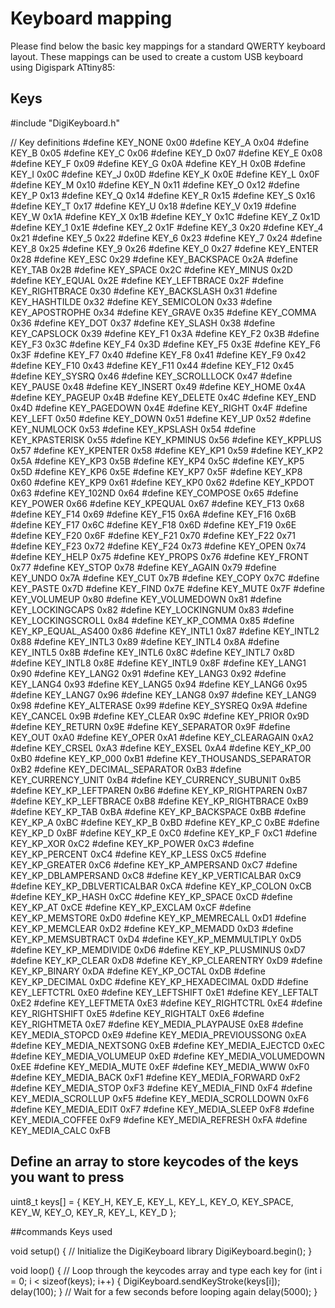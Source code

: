# Keyboard mapping

Please find below the basic key mappings for a standard QWERTY keyboard layout. These mappings can be used to create a custom USB keyboard using Digispark ATtiny85:

## Keys
 
#include "DigiKeyboard.h"

// Key definitions
#define KEY_NONE        0x00
#define KEY_A           0x04
#define KEY_B           0x05
#define KEY_C           0x06
#define KEY_D           0x07
#define KEY_E           0x08
#define KEY_F           0x09
#define KEY_G           0x0A
#define KEY_H           0x0B
#define KEY_I           0x0C
#define KEY_J           0x0D
#define KEY_K           0x0E
#define KEY_L           0x0F
#define KEY_M           0x10
#define KEY_N           0x11
#define KEY_O           0x12
#define KEY_P           0x13
#define KEY_Q           0x14
#define KEY_R           0x15
#define KEY_S           0x16
#define KEY_T           0x17
#define KEY_U           0x18
#define KEY_V           0x19
#define KEY_W           0x1A
#define KEY_X           0x1B
#define KEY_Y           0x1C
#define KEY_Z           0x1D
#define KEY_1           0x1E
#define KEY_2           0x1F
#define KEY_3           0x20
#define KEY_4           0x21
#define KEY_5           0x22
#define KEY_6           0x23
#define KEY_7           0x24
#define KEY_8           0x25
#define KEY_9           0x26
#define KEY_0           0x27
#define KEY_ENTER       0x28
#define KEY_ESC         0x29
#define KEY_BACKSPACE   0x2A
#define KEY_TAB         0x2B
#define KEY_SPACE       0x2C
#define KEY_MINUS       0x2D
#define KEY_EQUAL       0x2E
#define KEY_LEFTBRACE   0x2F
#define KEY_RIGHTBRACE  0x30
#define KEY_BACKSLASH   0x31
#define KEY_HASHTILDE   0x32
#define KEY_SEMICOLON   0x33
#define KEY_APOSTROPHE  0x34
#define KEY_GRAVE       0x35
#define KEY_COMMA       0x36
#define KEY_DOT         0x37
#define KEY_SLASH       0x38
#define KEY_CAPSLOCK    0x39
#define KEY_F1          0x3A
#define KEY_F2          0x3B
#define KEY_F3          0x3C
#define KEY_F4          0x3D
#define KEY_F5          0x3E
#define KEY_F6          0x3F
#define KEY_F7          0x40
#define KEY_F8          0x41
#define KEY_F9          0x42
#define KEY_F10         0x43
#define KEY_F11         0x44
#define KEY_F12         0x45
#define KEY_SYSRQ       0x46
#define KEY_SCROLLLOCK  0x47
#define KEY_PAUSE       0x48
#define KEY_INSERT      0x49
#define KEY_HOME        0x4A
#define KEY_PAGEUP      0x4B
#define KEY_DELETE      0x4C
#define KEY_END         0x4D
#define KEY_PAGEDOWN    0x4E
#define KEY_RIGHT       0x4F
#define KEY_LEFT        0x50
#define KEY_DOWN        0x51
#define KEY_UP          0x52
#define KEY_NUMLOCK     0x53
#define KEY_KPSLASH     0x54
#define KEY_KPASTERISK  0x55
#define KEY_KPMINUS     0x56
#define KEY_KPPLUS      0x57
#define KEY_KPENTER     0x58
#define KEY_KP1         0x59
#define KEY_KP2         0x5A
#define KEY_KP3         0x5B
#define KEY_KP4         0x5C
#define KEY_KP5         0x5D
#define KEY_KP6         0x5E
#define KEY_KP7         0x5F
#define KEY_KP8         0x60
#define KEY_KP9         0x61
#define KEY_KP0         0x62
#define KEY_KPDOT       0x63
#define KEY_102ND       0x64
#define KEY_COMPOSE     0x65
#define KEY_POWER       0x66
#define KEY_KPEQUAL     0x67
#define KEY_F13         0x68
#define KEY_F14         0x69
#define KEY_F15         0x6A
#define KEY_F16         0x6B
#define KEY_F17         0x6C
#define KEY_F18         0x6D
#define KEY_F19         0x6E
#define KEY_F20         0x6F
#define KEY_F21         0x70
#define KEY_F22         0x71
#define KEY_F23         0x72
#define KEY_F24         0x73
#define KEY_OPEN        0x74
#define KEY_HELP        0x75
#define KEY_PROPS       0x76
#define KEY_FRONT       0x77
#define KEY_STOP        0x78
#define KEY_AGAIN       0x79
#define KEY_UNDO        0x7A
#define KEY_CUT         0x7B
#define KEY_COPY        0x7C
#define KEY_PASTE       0x7D
#define KEY_FIND        0x7E
#define KEY_MUTE        0x7F
#define KEY_VOLUMEUP    0x80
#define KEY_VOLUMEDOWN  0x81
#define KEY_LOCKINGCAPS 0x82
#define KEY_LOCKINGNUM  0x83
#define KEY_LOCKINGSCROLL 0x84
#define KEY_KP_COMMA    0x85
#define KEY_KP_EQUAL_AS400 0x86
#define KEY_INTL1       0x87
#define KEY_INTL2       0x88
#define KEY_INTL3       0x89
#define KEY_INTL4       0x8A
#define KEY_INTL5       0x8B
#define KEY_INTL6       0x8C
#define KEY_INTL7       0x8D
#define KEY_INTL8       0x8E
#define KEY_INTL9       0x8F
#define KEY_LANG1       0x90
#define KEY_LANG2       0x91
#define KEY_LANG3       0x92
#define KEY_LANG4       0x93
#define KEY_LANG5       0x94
#define KEY_LANG6       0x95
#define KEY_LANG7       0x96
#define KEY_LANG8       0x97
#define KEY_LANG9       0x98
#define KEY_ALTERASE    0x99
#define KEY_SYSREQ      0x9A
#define KEY_CANCEL      0x9B
#define KEY_CLEAR       0x9C
#define KEY_PRIOR       0x9D
#define KEY_RETURN      0x9E
#define KEY_SEPARATOR   0x9F
#define KEY_OUT         0xA0
#define KEY_OPER        0xA1
#define KEY_CLEARAGAIN  0xA2
#define KEY_CRSEL       0xA3
#define KEY_EXSEL       0xA4
#define KEY_KP_00       0xB0
#define KEY_KP_000      0xB1
#define KEY_THOUSANDS_SEPARATOR 0xB2
#define KEY_DECIMAL_SEPARATOR 0xB3
#define KEY_CURRENCY_UNIT 0xB4
#define KEY_CURRENCY_SUBUNIT 0xB5
#define KEY_KP_LEFTPAREN 0xB6
#define KEY_KP_RIGHTPAREN 0xB7
#define KEY_KP_LEFTBRACE 0xB8
#define KEY_KP_RIGHTBRACE 0xB9
#define KEY_KP_TAB      0xBA
#define KEY_KP_BACKSPACE 0xBB
#define KEY_KP_A        0xBC
#define KEY_KP_B        0xBD
#define KEY_KP_C        0xBE
#define KEY_KP_D        0xBF
#define KEY_KP_E        0xC0
#define KEY_KP_F        0xC1
#define KEY_KP_XOR      0xC2
#define KEY_KP_POWER    0xC3
#define KEY_KP_PERCENT  0xC4
#define KEY_KP_LESS     0xC5
#define KEY_KP_GREATER  0xC6
#define KEY_KP_AMPERSAND 0xC7
#define KEY_KP_DBLAMPERSAND 0xC8
#define KEY_KP_VERTICALBAR 0xC9
#define KEY_KP_DBLVERTICALBAR 0xCA
#define KEY_KP_COLON    0xCB
#define KEY_KP_HASH     0xCC
#define KEY_KP_SPACE    0xCD
#define KEY_KP_AT       0xCE
#define KEY_KP_EXCLAM   0xCF
#define KEY_KP_MEMSTORE 0xD0
#define KEY_KP_MEMRECALL 0xD1
#define KEY_KP_MEMCLEAR 0xD2
#define KEY_KP_MEMADD   0xD3
#define KEY_KP_MEMSUBTRACT 0xD4
#define KEY_KP_MEMMULTIPLY 0xD5
#define KEY_KP_MEMDIVIDE 0xD6
#define KEY_KP_PLUSMINUS 0xD7
#define KEY_KP_CLEAR    0xD8
#define KEY_KP_CLEARENTRY 0xD9
#define KEY_KP_BINARY   0xDA
#define KEY_KP_OCTAL    0xDB
#define KEY_KP_DECIMAL  0xDC
#define KEY_KP_HEXADECIMAL 0xDD
#define KEY_LEFTCTRL    0xE0
#define KEY_LEFTSHIFT   0xE1
#define KEY_LEFTALT     0xE2
#define KEY_LEFTMETA    0xE3
#define KEY_RIGHTCTRL   0xE4
#define KEY_RIGHTSHIFT  0xE5
#define KEY_RIGHTALT    0xE6
#define KEY_RIGHTMETA   0xE7
#define KEY_MEDIA_PLAYPAUSE 0xE8
#define KEY_MEDIA_STOPCD 0xE9
#define KEY_MEDIA_PREVIOUSSONG 0xEA
#define KEY_MEDIA_NEXTSONG 0xEB
#define KEY_MEDIA_EJECTCD 0xEC
#define KEY_MEDIA_VOLUMEUP 0xED
#define KEY_MEDIA_VOLUMEDOWN 0xEE
#define KEY_MEDIA_MUTE  0xEF
#define KEY_MEDIA_WWW   0xF0
#define KEY_MEDIA_BACK  0xF1
#define KEY_MEDIA_FORWARD 0xF2
#define KEY_MEDIA_STOP  0xF3
#define KEY_MEDIA_FIND  0xF4
#define KEY_MEDIA_SCROLLUP 0xF5
#define KEY_MEDIA_SCROLLDOWN 0xF6
#define KEY_MEDIA_EDIT  0xF7
#define KEY_MEDIA_SLEEP 0xF8
#define KEY_MEDIA_COFFEE 0xF9
#define KEY_MEDIA_REFRESH 0xFA
#define KEY_MEDIA_CALC  0xFB

## Define an array to store keycodes of the keys you want to press
uint8_t keys[] = {
  KEY_H, KEY_E, KEY_L, KEY_L, KEY_O, KEY_SPACE, KEY_W, KEY_O, KEY_R, KEY_L, KEY_D
};

##commands Keys used

void setup() {
  // Initialize the DigiKeyboard library
  DigiKeyboard.begin();
}

void loop() {
  // Loop through the keycodes array and type each key
  for (int i = 0; i < sizeof(keys); i++) {
    DigiKeyboard.sendKeyStroke(keys[i]);
    delay(100);
  }
  // Wait for a few seconds before looping again
  delay(5000);
}

